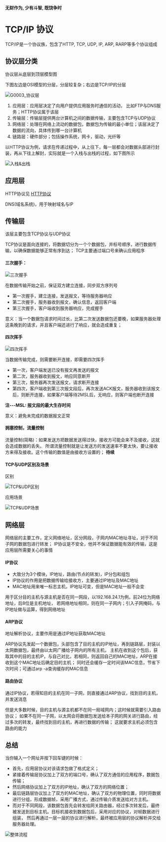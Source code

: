 **无财作为, 少有斗智, 既饶争时**

TCP/IP 协议
=============

TCP/IP是一个协议族，包含了HTTP, TCP, UDP, IP, ARP, RARP等多个协议组成

## 协议层分类
协议层从底层到顶层模型图

下图左边是OSI模型的分层，分层较复杂；右边是TCP/IP的分层

![G0003_协议层](../_templates/Common/G0003_协议层.png)

1. 应用层：应用层决定了向用户提供应用服务时通信的活动， 比如FTP与DNS服务；HTTP协议属于该层
2. 传输层：传输层提供两台计算机之间的数据传输，主要包含TCP与UDP协议
3. 网络层：处理在网络上流动的数据包，数据包为传输的最小单位；该层决定了数据的流向，具体传到哪一台计算机
4. 链路层：硬件部分；包括操作系统，网卡，驱动，光纤等

以HTTP协议为例，请求在传递过程中，从上往下，每一层都会对数据头部进行封装，再从下往上解封，实际就是一个入栈与出栈的过程，如下图所示

![入栈&出栈](../_templates/Common/G0003_数据传输封装.jpeg)

## 应用层

HTTP协议见 [HTTP协议](./G0002_http.md)

DNS(域名系统)，用于映射域名与IP

## 传输层
该层主要包含TCP协议与UDP协议

TCP协议是面向连接的，将数据切分为一个个数据包，并标号顺序，进行数据传输，以确保数据能够正常有序到达；
TCP主要通过端口号来确认应用程序
#### 三次握手：
![三次握手](../_templates/Common/G0003_三次握手.jpeg)

在数据传输开始之前，保证双方建立连接，同步双方序列号

- 第一次握手，建立连接，发送报文，等待服务器响应
- 第二次握手，服务器收到报文，确认信息，返回客户端
- 第三次握手，客户端收到服务器响应，完成握手

意义：当一个数据包请求时间过长，比第二次发送数据包还要晚，如果服务器处理这条晚到的请求，并且客户端还进行了响应，就会造成重复；

#### 四次挥手
![四次挥手](../_templates/Common/G0003_四次挥手.jpeg)

当数据传输完成，则需要断开连接，即需要四次挥手

- 第一次，客户端发送已没有报文再发送的报文
- 第二次，服务器收到报文，响应同意断开
- 第三次，服务器再次发送报文，请求断开连接
- 第四次，客户端收到第三次报文段后，再次发送ACK报文，服务器收到该报文后，则断开连接，如果客户端等待2MSL后，无响应，则客户端也断开连接

**注---MSL: 报文段的最大生存时间**

意义：避免未完成的数据报文正常 

#### 拥塞控制，流量控制
流量控制(简略)：如果发送方把数据发送得过快，接收方可能会来不及接收，这就会造成数据的丢失。
所谓流量控制就是让发送方的发送速率不要太快，要让接收方来得及接收。这个传输的数值是由接收方设置的；
**待续**

#### TCP与UDP区别及场景
区别

![TCP&UDP区别](../_templates/Common/G0003_TCP&UDP.jpeg)

应用场景

![TCP&UDP场景](../_templates/Common/G0003_TCP&UDP场景.jpeg)

## 网络层
网络层的主要工作，定义网络地址，区分网段，子网内MAC地址寻址，对于不同子网的数据包进行转发；
IP协议是不安全，他并不保证数据能有效的传输，这是应用层所需要关心的事情

#### IP协议
- 大致分为3个模块，IP地址，路由(节点的转发)，IP分包和组包
- IP协议的作用是把数据传输给接收方，主要通过IP地址及MAC地址
- MAC地址用来唯一标志主机，IP地址可变，但是MAC地址一般不会变

用于区分目的主机与源主机是否在同一网段，以192.168.24.1为例，前24位为网络地址，后8位是主机地址，
若网络地址相同，则在同一子网内；引入子网掩码，与IP地址做与运算，得到网络地址

#### ARP协议
地址解析协议，主要作用是通过IP地址获取MAC地址

ARP协议先发起一个数据包，头部包含了目的主机的IP地址，再到链路层，封装以太网数据包，最终由以太网广播给子网内的所有主机，
主机在收到这个包后，获取其中的目的主机IP，与自己对比，若相同，则返回自己的MAC地址，ARP在接收到这个MAC地址后确定目的主机；
同时还会缓存一定时间该MAC信息，节省下次时间；可通过arp -a查询缓存的MAC信息

#### 路由协议
通过IP协议，若得知目的主机在同一子网，则直接通过ARP协议，找到目的主机，并发送消息

但是大多数时候，目的主机与源主机都不在同一局域网内；这时候就需要引入路由协议；
如果不在同一子网，以太网会将数据包发送给本子网的网关进行路由，经过多次的转发，最终找到目的主机，再进行数据的传输；
这就要求主机必须包含路由的能力


## 总结
当你输入一个网址并按下回车键的时候：
- 首先，应用层协议对该请求包做了格式定义；
- 紧接着传输层协议加上了双方的端口号，确认了双方通信的应用程序，数据包传输；
- 然后网络协议加上了双方的IP地址，确认了双方的网络位置；
- 最后链路层协议加上了双方的MAC地址，确认了双方的物理位置，同时将数据进行分组，形成数据帧，采用广播方式，通过传输介质发送给对方主机。
- 而对于不同网段，该数据包首先会转发给网关路由器，经过多次转发后，最终被发送到目标主机。目标机接收到数据包后，采用对应的协议，对帧数据进行组装，
然后再通过一层一层的协议进行解析，最终被应用层的协议解析并交给服务器处理。

![整体流程](../_templates/Common/G0003_整体流程.jpg)
